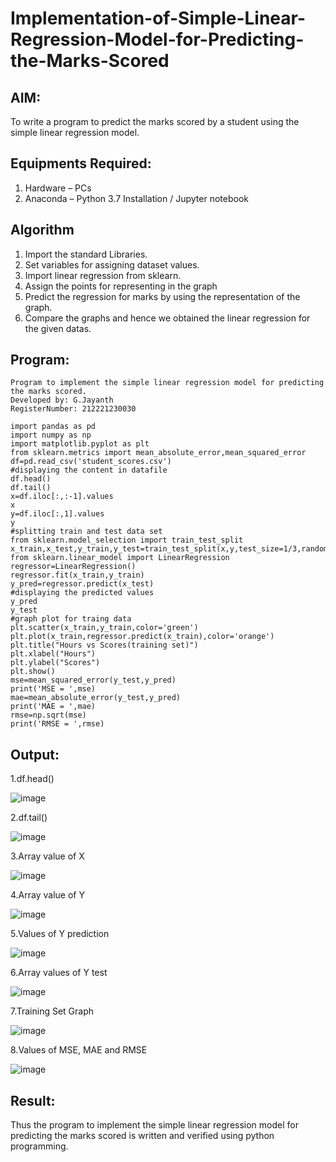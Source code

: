 # Implementation-of-Simple-Linear-Regression-Model-for-Predicting-the-Marks-Scored

## AIM:
To write a program to predict the marks scored by a student using the simple linear regression model.

## Equipments Required:
1. Hardware – PCs
2. Anaconda – Python 3.7 Installation / Jupyter notebook

## Algorithm
1. Import the standard Libraries.
2. Set variables for assigning dataset values.
3. Import linear regression from sklearn.
4. Assign the points for representing in the graph
5. Predict the regression for marks by using the representation of the graph.
6. Compare the graphs and hence we obtained the linear regression for the given datas.
## Program:
```
Program to implement the simple linear regression model for predicting the marks scored.
Developed by: G.Jayanth
RegisterNumber: 212221230030
```
```
import pandas as pd
import numpy as np
import matplotlib.pyplot as plt
from sklearn.metrics import mean_absolute_error,mean_squared_error
df=pd.read_csv('student_scores.csv')
#displaying the content in datafile
df.head()
df.tail()
x=df.iloc[:,:-1].values
x
y=df.iloc[:,1].values
y
#splitting train and test data set
from sklearn.model_selection import train_test_split
x_train,x_test,y_train,y_test=train_test_split(x,y,test_size=1/3,random_state=0)
from sklearn.linear_model import LinearRegression
regressor=LinearRegression()
regressor.fit(x_train,y_train)
y_pred=regressor.predict(x_test)
#displaying the predicted values
y_pred
y_test
#graph plot for traing data
plt.scatter(x_train,y_train,color='green')
plt.plot(x_train,regressor.predict(x_train),color='orange')
plt.title("Hours vs Scores(training set)")
plt.xlabel("Hours")
plt.ylabel("Scores")
plt.show()
mse=mean_squared_error(y_test,y_pred)
print('MSE = ',mse)
mae=mean_absolute_error(y_test,y_pred)
print('MAE = ',mae)
rmse=np.sqrt(mse)
print('RMSE = ',rmse)
```
## Output:
1.df.head()


![image](https://user-images.githubusercontent.com/94836154/229478850-203156f5-c3e0-4862-9608-ac78042f90bd.png)

2.df.tail()


![image](https://user-images.githubusercontent.com/94836154/229478896-6025a80f-dbec-47ba-bb13-f35ee270b885.png)

3.Array value of X


![image](https://user-images.githubusercontent.com/94836154/229479052-5c933ff4-e752-45c2-a3de-b3fe3774fb09.png)

4.Array value of Y


![image](https://user-images.githubusercontent.com/94836154/229479108-36d609ff-7b70-4500-9fe0-0290c91a4541.png)

5.Values of Y prediction


![image](https://user-images.githubusercontent.com/94836154/229479152-ed314fd5-fd2c-41d9-988f-802dd61eaa47.png)

6.Array values of Y test


![image](https://user-images.githubusercontent.com/94836154/229479219-a432f6d4-59c7-4c90-a1cb-e3891f7f1111.png)

7.Training Set Graph


![image](https://user-images.githubusercontent.com/94836154/229479266-efc4648d-1c26-400f-b6e7-875ce066e7f0.png)

8.Values of MSE, MAE and RMSE


![image](https://user-images.githubusercontent.com/94836154/229479303-bc3d6fbd-4d2e-40c4-b5db-f24cd85672a9.png)

## Result:

Thus the program to implement the simple linear regression model for predicting the marks scored is written and verified using python programming.
